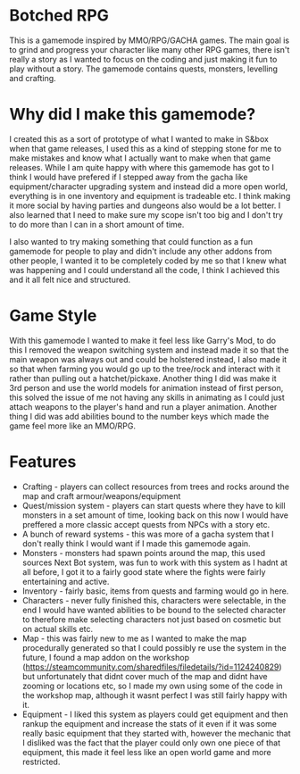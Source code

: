 # Botched RPG
This is a gamemode inspired by MMO/RPG/GACHA games. The main goal is to grind and progress your character like many other RPG games, there isn't really a story as I wanted to focus on the coding and just making it fun to play without a story. The gamemode contains quests, monsters, levelling and crafting.

# Why did I make this gamemode?
I created this as a sort of prototype of what I wanted to make in S&box when that game releases, I used this as a kind of stepping stone for me to make mistakes and know what I actually want to make when that game releases. While I am quite happy with where this gamemode has got to I think I would have prefered if I stepped away from the gacha like equipment/character upgrading system and instead did a more open world, everything is in one inventory and equipment is tradeable etc. I think making it more social by having parties and dungeons also would be a lot better. I also learned that I need to make sure my scope isn't too big and I don't try to do more than I can in a short amount of time.

I also wanted to try making something that could function as a fun gamemode for people to play and didn't include any other addons from other people, I wanted it to be completely coded by me so that I knew what was happening and I could understand all the code, I think I achieved this and it all felt nice and structured.

# Game Style
With this gamemode I wanted to make it feel less like Garry's Mod, to do this I removed the weapon switching system and instead made it so that the main weapon was always out and could be holstered instead, I also made it so that when farming you would go up to the tree/rock and interact with it rather than pulling out a hatchet/pickaxe. Another thing I did was make it 3rd person and use the world models for animation instead of first person, this solved the issue of me not having any skills in animating as I could just attach weapons to the player's hand and run a player animation. Another thing I did was add abilities bound to the number keys which made the game feel more like an MMO/RPG.

# Features
- Crafting - players can collect resources from trees and rocks around the map and craft armour/weapons/equipment
- Quest/mission system - players can start quests where they have to kill monsters in a set amount of time, looking back on this now I would have preffered a more classic accept quests from NPCs with a story etc.
- A bunch of reward systems - this was more of a gacha system that I don't really think I would want if I made this gamemode again.
- Monsters - monsters had spawn points around the map, this used sources Next Bot system, was fun to work with this system as I hadnt at all before, I got it to a fairly good state where the fights were fairly entertaining and active.
- Inventory - fairly basic, items from quests and farming would go in here.
- Characters - never fully finished this, characters were selectable, in the end I would have wanted abilities to be bound to the selected character to therefore make selecting characters not just based on cosmetic but on actual skills etc.
- Map - this was fairly new to me as I wanted to make the map procedurally generated so that I could possibly re use the system in the future, I found a map addon on the workshop (https://steamcommunity.com/sharedfiles/filedetails/?id=1124240829) but unfortunately that didnt cover much of the map and didnt have zooming or locations etc, so I made my own using some of the code in the workshop map, although it wasnt perfect I was still fairly happy with it.
- Equipment - I liked this system as players could get equipment and then rankup the equipment and increase the stats of it even if it was some really basic equipment that they started with, however the mechanic that I disliked was the fact that the player could only own one piece of that equipment, this made it feel less like an open world game and more restricted.

